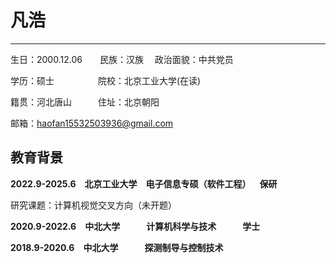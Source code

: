 <!--
**xhjy2020/xhjy2020** is a ✨ _special_ ✨ repository because its `README.md` (this file) appears on your GitHub profile.

Here are some ideas to get you started:

- 🔭 I’m currently working on ...
- 🌱 I’m currently learning ...
- 👯 I’m looking to collaborate on ...
- 🤔 I’m looking for help with ...
- 💬 Ask me about ...
- 📫 How to reach me: ...
- 😄 Pronouns: ...
- ⚡ Fun fact: ...
-->
# 凡浩

---

生日：2000.12.06&emsp;&emsp;民族：汉族 &emsp;政治面貌：中共党员

学历：硕士&emsp;&emsp;&emsp;&emsp;&emsp;院校：北京工业大学(在读)

籍贯：河北唐山&emsp;&emsp;&emsp;住址：北京朝阳

邮箱：haofan15532503936@gmail.com

## 教育背景 ##

**2022.9-2025.6&emsp;北京工业大学&emsp;电子信息专硕（软件工程）&emsp;保研**

研究课题：计算机视觉交叉方向（未开题）

**2020.9-2022.6&emsp;中北大学&emsp;&emsp;&emsp;计算机科学与技术&emsp;&emsp;&emsp;学士**

**2018.9-2020.6&emsp;中北大学&emsp;&emsp;&emsp;探测制导与控制技术**
